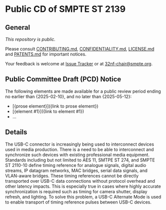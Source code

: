 # Public CD of SMPTE ST 2139

## General

_This repository is *public*._

Please consult [CONTRIBUTING.md](./CONTRIBUTING.md), [CONFIDENTIALITY.md](./CONFIDENTIALITY.md), [LICENSE.md](./LICENSE.md) and
[PATENTS.md](./PATENTS.md) for important notices.

Your feedback is welcome at [Issue Tracker](https://github.com/SMPTE/st2139/issues) or at [32nf-chair@smpte.org](mailto:32nf-chair@smpte.org).

## Public Committee Draft (PCD) Notice

The following elements are made available for a public review period ending no earlier than {2025-02-10}, and no later than {2025-05-12}:

* [{prose element}]({link to prose element})
* [{element #1}]({link to element #1})
* ...

## Details

The USB-C connector is increasingly being used to interconnect devices used in media production. There is a need to be able to interconnect and synchronize such devices with existing professional media equipment. Standards including but not limited to AES 11, SMTPE ST 274, and SMPTE ST 2110-10 define timing reference for analogue signals, digital audio streams, IP datagram networks, MAC bridges, serial data signals, and VLAN-aware bridges. These timing references cannot be directly transported over USB-C data connections without protocol overhead and other latency impacts. This is especially true in cases where highly accurate synchronization is required such as timing for camera shutter, display refresh, and lighting. To solve this problem, a USB-C Alternate Mode is used to enable transport of timing reference pulses between USB-C devices.
